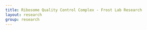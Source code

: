 ```yaml
---
title: Ribosome Quality Control Complex - Frost Lab Research
layout: research
group: research
---
```


